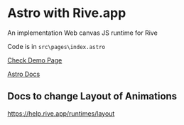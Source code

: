 # Astro with Rive.app

An implementation Web canvas JS runtime for Rive

Code is in `src\pages\index.astro`

[Check Demo Page](https://astro-for-rive.netlify.app/)

[Astro Docs](https://docs.astro.build/en/getting-started/)

## Docs to change Layout of Animations

https://help.rive.app/runtimes/layout

